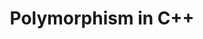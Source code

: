 ---
id: cpp-polymorphism
title: Polymorphism in C++
sidebar_label: Polymorphism in C++
sidebar_position: 3
tags:
  [
    c++,
    programming,
    object oriented programming,
    c++ OOP,
    polymorphism,
    c++ polymorphism
  ]
description: In this tutorial, we'll explore polymorphism in C++. We'll delve into how polymorphism allows objects of different derived classes to be treated as objects of a common base class, enabling dynamic method binding and runtime polymorphic behavior. You'll learn about virtual functions, abstract classes, and the use of pointers and references to achieve polymorphic behavior. Understanding polymorphism is crucial for building flexible and extensible C++ programs, facilitating code reuse and enhancing code maintainability and readability.
---